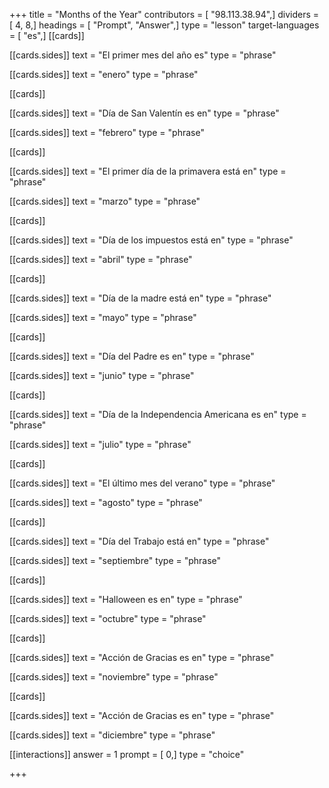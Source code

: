 +++
title = "Months of the Year"
contributors = [ "98.113.38.94",]
dividers = [ 4, 8,]
headings = [ "Prompt", "Answer",]
type = "lesson"
target-languages = [ "es",]
[[cards]]

[[cards.sides]]
text = "El primer mes del año es"
type = "phrase"

[[cards.sides]]
text = "enero"
type = "phrase"

[[cards]]

[[cards.sides]]
text = "Día de San Valentín es en"
type = "phrase"

[[cards.sides]]
text = "febrero"
type = "phrase"

[[cards]]

[[cards.sides]]
text = "El primer día de la primavera está en"
type = "phrase"

[[cards.sides]]
text = "marzo"
type = "phrase"

[[cards]]

[[cards.sides]]
text = "Día de los impuestos está en"
type = "phrase"

[[cards.sides]]
text = "abril"
type = "phrase"

[[cards]]

[[cards.sides]]
text = "Día de la madre está en"
type = "phrase"

[[cards.sides]]
text = "mayo"
type = "phrase"

[[cards]]

[[cards.sides]]
text = "Día del Padre es en"
type = "phrase"

[[cards.sides]]
text = "junio"
type = "phrase"

[[cards]]

[[cards.sides]]
text = "Día de la Independencia Americana es en"
type = "phrase"

[[cards.sides]]
text = "julio"
type = "phrase"

[[cards]]

[[cards.sides]]
text = "El último mes del verano"
type = "phrase"

[[cards.sides]]
text = "agosto"
type = "phrase"

[[cards]]

[[cards.sides]]
text = "Día del Trabajo está en"
type = "phrase"

[[cards.sides]]
text = "septiembre"
type = "phrase"

[[cards]]

[[cards.sides]]
text = "Halloween es en"
type = "phrase"

[[cards.sides]]
text = "octubre"
type = "phrase"

[[cards]]

[[cards.sides]]
text = "Acción de Gracias es en"
type = "phrase"

[[cards.sides]]
text = "noviembre"
type = "phrase"

[[cards]]

[[cards.sides]]
text = "Acción de Gracias es en"
type = "phrase"

[[cards.sides]]
text = "diciembre"
type = "phrase"

[[interactions]]
answer = 1
prompt = [ 0,]
type = "choice"

+++
